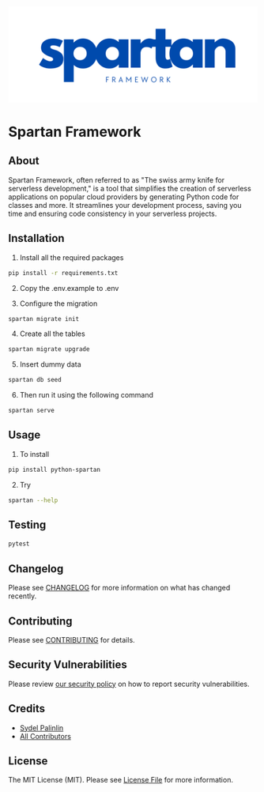 <p align="center"><img src="./logo.png" alt="Social Card of Spartan"></p>

# Spartan Framework

## About
Spartan Framework, often referred to as "The swiss army knife for serverless development," is a tool that simplifies the creation of serverless applications on popular cloud providers by generating Python code for classes and more. It streamlines your development process, saving you time and ensuring code consistency in your serverless projects.

## Installation
1. Install all the required packages
```bash
pip install -r requirements.txt
```
2. Copy the .env.example to .env

3. Configure the migration
```bash
spartan migrate init
```

4. Create all the tables
```bash
spartan migrate upgrade
```

5. Insert dummy data
```bash
spartan db seed
```

6. Then run it using the following command
```bash
spartan serve
```

## Usage
1. To install
```bash
pip install python-spartan
```

2. Try
```bash
spartan --help
```

## Testing
```bash
pytest
```

## Changelog

Please see [CHANGELOG](CHANGELOG.md) for more information on what has changed recently.

## Contributing

Please see [CONTRIBUTING](CONTRIBUTING.md) for details.

## Security Vulnerabilities

Please review [our security policy](../../security/policy) on how to report security vulnerabilities.

## Credits

- [Sydel Palinlin](https://github.com/nerdmonkey)
- [All Contributors](../../contributors)

## License

The MIT License (MIT). Please see [License File](LICENSE.md) for more information.
